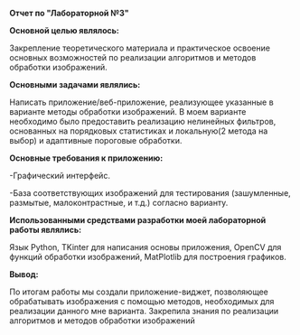 **Отчет по "Лабораторной №3"**
          
**Основной целью являлось:**

Закрепление теоретического материала и практическое освоение основных возможностей по реализации алгоритмов и методов обработки изображений.

**Основными задачами являлись:**

Написать приложение/веб-приложение, реализующее указанные в варианте методы обработки изображений. В моем варианте необходимо было предоставить реализацию нелинейных фильтров, основанных на порядковых статистиках и локальную(2 метода на выбор) и адаптивные пороговые обработки.

**Основные требования к приложению:**

 -Графический интерфейс.
 
 -База соответствующих изображений для тестирования (зашумленные, размытые, малоконтрастные, и т.д.) согласно варианту.
 
**Использованными средствами разработки моей лабораторной работы являлись:**

Язык Python, TKinter для написания основы приложения, OpenCV для функций обработки изображений, MatPlotlib для построения графиков.

**Вывод:**
 
 По итогам работы мы создали приложение-виджет, позволяющее обрабатывать изображения с помощью методов, необходимых для реализации данного мне варианта. Закрепила знания по реализации алгоритмов и методов обработки изображений

